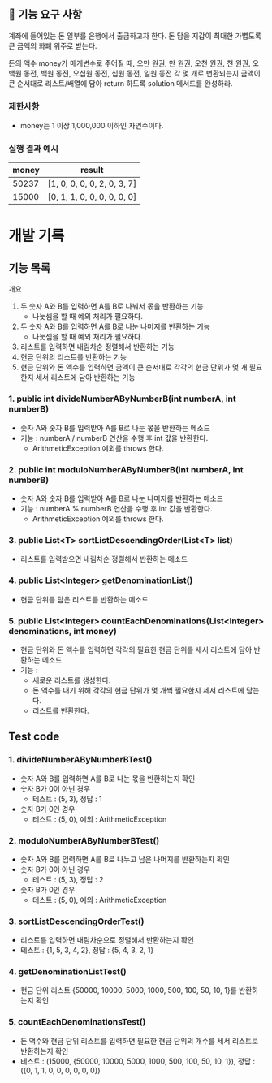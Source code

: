 ## 🚀 기능 요구 사항

계좌에 들어있는 돈 일부를 은행에서 출금하고자 한다. 돈 담을 지갑이 최대한 가볍도록 큰 금액의 화폐 위주로 받는다.

돈의 액수 money가 매개변수로 주어질 때, 오만 원권, 만 원권, 오천 원권, 천 원권, 오백원 동전, 백원 동전, 오십원 동전, 십원 동전, 일원 동전 각 몇 개로 변환되는지 금액이 큰 순서대로 리스트/배열에 담아 return 하도록 solution 메서드를 완성하라.

### 제한사항

- money는 1 이상 1,000,000 이하인 자연수이다.

### 실행 결과 예시

| money | result |
| --- | --- |
| 50237	| [1, 0, 0, 0, 0, 2, 0, 3, 7] |
| 15000	| [0, 1, 1, 0, 0, 0, 0, 0, 0] |

# 개발 기록

## 기능 목록

개요
1. 두 숫자 A와 B를 입력하면 A를 B로 나눠서 몫을 반환하는 기능
    - 나눗셈을 할 때 예외 처리가 필요하다.
2. 두 숫자 A와 B를 입력하면 A를 B로 나눈 나머지를 반환하는 기능
   - 나눗셈을 할 때 예외 처리가 필요하다.
3. 리스트를 입력하면 내림차순 정렬해서 반환하는 기능
4. 현금 단위의 리스트를 반환하는 기능
5. 현금 단위와 돈 액수를 입력하면 금액이 큰 순서대로 각각의 현금 단위가 몇 개 필요한지 세서 리스트에 담아 반환하는 기능

### 1. public int divideNumberAByNumberB(int numberA, int numberB)
- 숫자 A와 숫자 B를 입력받아 A를 B로 나눈 몫을 반환하는 메소드
- 기능 : numberA / numberB 연산을 수행 후 int 값을 반환한다.
   - ArithmeticException 예외를 throws 한다.
  
### 2. public int moduloNumberAByNumberB(int numberA, int numberB)
- 숫자 A와 숫자 B를 입력받아 A를 B로 나눈 나머지를 반환하는 메소드
- 기능 : numberA % numberB 연산을 수행 후 int 값을 반환한다.
   - ArithmeticException 예외를 throws 한다.

### 3. public List\<T> sortListDescendingOrder(List\<T> list)
- 리스트를 입력받으면 내림차순 정렬해서 반환하는 메소드

### 4. public List\<Integer> getDenominationList()
- 현금 단위를 담은 리스트를 반환하는 메소드

### 5. public List\<Integer> countEachDenominations(List\<Integer> denominations, int money)
- 현금 단위와 돈 액수를 입력하면 각각의 필요한 현금 단위를 세서 리스트에 담아 반환하는 메소드
- 기능 : 
  - 새로운 리스트를 생성한다.
  - 돈 액수를 내기 위해 각각의 현금 단위가 몇 개씩 필요한지 세서 리스트에 담는다.
  - 리스트를 반환한다.

## Test code
### 1. divideNumberAByNumberBTest()
- 숫자 A와 B를 입력하면 A를 B로 나눈 몫을 반환하는지 확인
- 숫자 B가 0이 아닌 경우
  - 테스트 : (5, 3), 정답 : 1
- 숫자 B가 0인 경우
  - 테스트 : (5, 0), 예외 : ArithmeticException

### 2. moduloNumberAByNumberBTest()
- 숫자 A와 B를 입력하면 A를 B로 나누고 남은 나머지를 반환하는지 확인
- 숫자 B가 0이 아닌 경우
    - 테스트 : (5, 3), 정답 : 2
- 숫자 B가 0인 경우
    - 테스트 : (5, 0), 예외 : ArithmeticException

### 3. sortListDescendingOrderTest()
- 리스트를 입력하면 내림차순으로 정렬해서 반환하는지 확인
- 테스트 : {1, 5, 3, 4, 2}, 정답 : {5, 4, 3, 2, 1}

### 4. getDenominationListTest()
- 현금 단위 리스트 {50000, 10000, 5000, 1000, 500, 100, 50, 10, 1}를 반환하는지 확인

### 5. countEachDenominationsTest()
- 돈 액수와 현금 단위 리스트를 입력하면 필요한 현금 단위의 개수를 세서 리스트로 반환하는지 확인
- 테스트 : (15000, {50000, 10000, 5000, 1000, 500, 100, 50, 10, 1}), 정답 : ({0, 1, 1, 0, 0, 0, 0, 0, 0})

